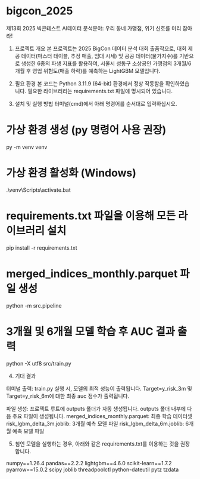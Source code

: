 # bigcon_2025

제13회 2025 빅콘테스트 AI데이터 분석분야: 
우리 동네 가맹점, 위기 신호를 미리 잡아라!


1. 프로젝트 개요
본 프로젝트는 2025 BigCon 데이터 분석 대회 출품작으로, 대회 제공 데이터(마스터 테이블, 추정 매출, 임대 시세) 및 공공 데이터(물가지수)를 기반으로 생성한 6종의 파생 지표를 활용하여, 서울시 성동구 소상공인 가맹점의 3개월/6개월 후 영업 위험도(매출 하락)를 예측하는 LightGBM 모델입니다.


2. 필요 환경
본 코드는 Python 3.11.9 (64-bit) 환경에서 정상 작동함을 확인하였습니다.
필요한 라이브러리는 requirements.txt 파일에 명시되어 있습니다.


3. 설치 및 실행 방법
터미널(cmd)에서 아래 명령어를 순서대로 입력하십시오.

# 가상 환경 생성 (py 명령어 사용 권장)
py -m venv venv

# 가상 환경 활성화 (Windows)
.\venv\Scripts\activate.bat

# requirements.txt 파일을 이용해 모든 라이브러리 설치
pip install -r requirements.txt

# merged_indices_monthly.parquet 파일 생성
python -m src.pipeline

# 3개월 및 6개월 모델 학습 후 AUC 결과 출력
python -X utf8 src/train.py


4. 기대 결과

터미널 출력: train.py 실행 시, 모델의 최적 성능이 출력됩니다.
Target=y_risk_3m 및 Target=y_risk_6m에 대한 최종 auc 점수가 출력됩니다.

파일 생성: 프로젝트 루트에 outputs 폴더가 자동 생성됩니다. outputs 폴더 내부에 다음 주요 파일이 생성됩니다.
merged_indices_monthly.parquet: 최종 학습 데이터셋
risk_lgbm_delta_3m.joblib: 3개월 예측 모델 파일
risk_lgbm_delta_6m.joblib: 6개월 예측 모델 파일



5. 첨언
모델을 실행하는 경우, 아래와 같은 requirements.txt를 이용하는 것을 권장합니다.

numpy==1.26.4
pandas==2.2.2
lightgbm==4.6.0
scikit-learn==1.7.2
pyarrow==15.0.2
scipy
joblib
threadpoolctl
python-dateutil
pytz
tzdata
